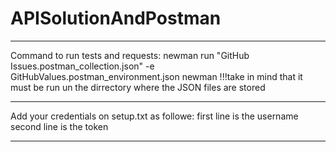 # APISolutionAndPostman
*************************************************************************************
Command to run tests and requests:
newman run "GitHub Issues.postman_collection.json" -e GitHubValues.postman_environment.json newman
!!!take in mind that it must be run un the dirrectory where the JSON files are stored
*******************************************************************************************
Add your credentials on setup.txt as followe:
first line is the username 
second line is the token 
**************************************************************************************
